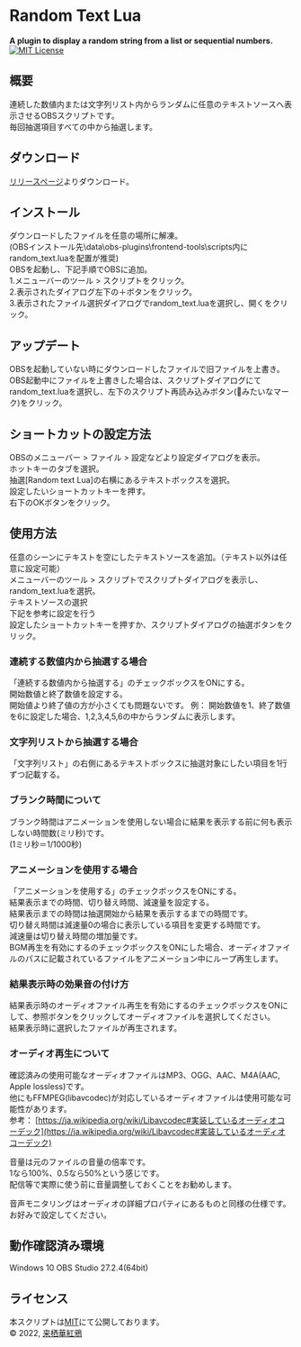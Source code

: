 # Random Text Lua
**A plugin to display a random string from a list or sequential numbers.**  
[![MIT License](https://img.shields.io/badge/license-MIT-blue)](LICENSE)

## 概要
連続した数値内または文字列リスト内からランダムに任意のテキストソースへ表示させるOBSスクリプトです。  
毎回抽選項目すべての中から抽選します。

## ダウンロード
[リリースページ](https://github.com/KaguaKurusu/obs-random-text-lua/releases/)よりダウンロード。

## インストール
ダウンロードしたファイルを任意の場所に解凍。  
(OBSインストール先\data\obs-plugins\frontend-tools\scripts内にrandom_text.luaを配置が推奨)  
OBSを起動し、下記手順でOBSに追加。  
1.メニューバーのツール > スクリプトをクリック。  
2.表示されたダイアログ左下の＋ボタンをクリック。  
3.表示されたファイル選択ダイアログでrandom_text.luaを選択し、開くをクリック。

## アップデート
OBSを起動していない時にダウンロードしたファイルで旧ファイルを上書き。  
OBS起動中にファイルを上書きした場合は、スクリプトダイアログにてrandom_text.luaを選択し、左下のスクリプト再読み込みボタン(🔄みたいなマーク)をクリック。

## ショートカットの設定方法
OBSのメニューバー > ファイル > 設定などより設定ダイアログを表示。  
ホットキーのタブを選択。  
抽選[Random text Lua]の右横にあるテキストボックスを選択。  
設定したいショートカットキーを押す。  
右下のOKボタンをクリック。

## 使用方法
任意のシーンにテキストを空にしたテキストソースを追加。（テキスト以外は任意に設定可能）  
メニューバーのツール > スクリプトでスクリプトダイアログを表示し、random_text.luaを選択。  
テキストソースの選択  
下記を参考に設定を行う  
設定したショートカットキーを押すか、スクリプトダイアログの抽選ボタンをクリック。

### 連続する数値内から抽選する場合  
「連続する数値内から抽選する」のチェックボックスをONにする。  
開始数値と終了数値を設定する。  
開始値より終了値の方が小さくても問題ないです。
例： 開始数値を1、終了数値を6に設定した場合、1,2,3,4,5,6の中からランダムに表示します。

### 文字列リストから抽選する場合
「文字列リスト」の右側にあるテキストボックスに抽選対象にしたい項目を1行ずつ記載する。

### ブランク時間について
ブランク時間はアニメーションを使用しない場合に結果を表示する前に何も表示しない時間数(ミリ秒)です。  
(1ミリ秒＝1/1000秒)

### アニメーションを使用する場合
「アニメーションを使用する」のチェックボックスをONにする。  
結果表示までの時間、切り替え時間、減速量を設定する。  
結果表示までの時間は抽選開始から結果を表示するまでの時間です。  
切り替え時間は減速量0の場合に表示している項目を変更する時間です。  
減速量は切り替え時間の増加量です。  
BGM再生を有効にするのチェックボックスをONにした場合、オーディオファイルのパスに記載されているファイルをアニメーション中にループ再生します。

### 結果表示時の効果音の付け方
結果表示時のオーディオファイル再生を有効にするのチェックボックスをONにして、参照ボタンをクリックしてオーディオファイルを選択してください。  
結果表示時に選択したファイルが再生されます。

### オーディオ再生について
確認済みの使用可能なオーディオファイルはMP3、OGG、AAC、M4A(AAC, Apple lossless)です。  
他にもFFMPEG(libavcodec)が対応しているオーディオファイルは使用可能な可能性があります。  
参考： [https://ja.wikipedia.org/wiki/Libavcodec#実装しているオーディオコーデック](https://ja.wikipedia.org/wiki/Libavcodec#実装しているオーディオコーデック)  
  
音量は元のファイルの音量の倍率です。  
1なら100%、0.5なら50%という感じです。  
配信等で実際に使う前に音量調整しておくことをお勧めします。
  
音声モニタリングはオーディオの詳細プロパティにあるものと同様の仕様です。  
お好みで設定してください。

## 動作確認済み環境
Windows 10 OBS Studio 27.2.4(64bit)

## ライセンス
本スクリプトは[MIT](LICENSE)にて公開しております。  
&copy; 2022, [来栖華紅鴉](https://twitter.com/kagua_kurusu)